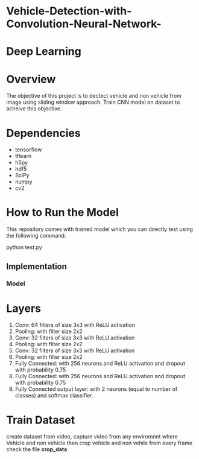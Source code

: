 # Vehicle-Detection-with-Convolution-Neural-Network-

# Deep Learning

# Overview

The objective of this project is to dectect vehicle and non vehicle from image using sliding window approach. Train CNN model on dataset to acheive this objective.

# Dependencies

- tensorflow
- tflearn
- h5py
- hdf5
- SciPy
- numpy
- cv2

# How to Run the Model

This repository comes with trained model which you can directly test using the following command.

python test.py

## Implementation

### Model
# Layers
1. Conv: 64 filters of size 3x3 with ReLU activation
2. Pooling: with filter size 2x2
3. Conv: 32 filters of size 3x3 with ReLU activation
4. Pooling: with filter size 2x2
5. Conv: 32 filters of size 3x3 with ReLU activation
6. Pooling: with filter size 2x2
7. Fully Connected: with 256 neurons and ReLU activation and dropout with probability 0.75
8. Fully Connected: with 256 neurons and ReLU activation and dropout with probability 0.75
9. Fully Connected output layer: with 2 neurons (equal to number of classes) and softmax classifier.

# Train Dataset

create dataset from video, capture video from any enviromnet where Vehicle and non vehicle then crop vehicle and non vehile from every frame check the file <b>crop_data<b>
